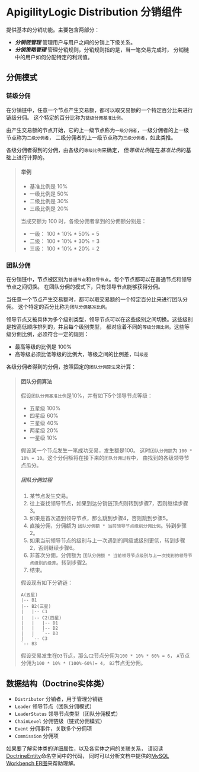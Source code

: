 # ApigilityLogic Distribution 分销组件
提供基本的分销功能。主要包含两部分：
- **_分销链管理_** 管理用户与用户之间的分销上下级关系。
- **_分销策略管理_** 管理分销规则，分销规则指的是，当一笔交易完成时，
  分销链中的用户如何分配特定的利润值。

## 分佣模式

### 链级分佣
在分销链中，任意一个节点产生交易额，都可以取交易额的一个特定百分比来进行链级分佣。
这个特定的百分比称为`链级分佣基准比例`。

由产生交易额的节点开始，它的上一级节点称为`一级分佣者`，一级分佣者的上一级节点称为`二级分佣者`，
二级分佣者的上一级节点称为`三级分佣者`，如此类推。

各级分佣者得到的分佣，由各级的`等级比例`来确定， 但*等级比例*是在*基准比例*的基础上进行计算的。

> #### 举例
> - 基准比例是 10%
> - 一级比例是 50%
> - 二级比例是 30%
> - 三级比例是 20%
> 
> 当成交额为 100 时，各级分佣者拿到的分佣额分别是：
> - 一级： 100 * 10% * 50% = 5
> - 二级： 100 * 10% * 30% = 3
> - 三级： 100 * 10% * 20% = 2

### 团队分佣
在分销链中，节点被区别为`普通节点`和`领导节点`。每个节点都可以在普通节点和领导节点之间切换。
在团队分佣的模式下，只有领导节点能够获得分佣。

当任意一个节点产生交易额时，都可以取交易额的一个特定百分比来进行团队分佣。
这个特定的百分比称为`团队分佣基准比例`。

领导节点又被具体为多个级别类型，领导节点可以在这些级别之间切换。这些级别是按高低顺序排列的，并且每个级别类型，
都对应着不同的`等级分佣比例`。这些等级分佣比例，必须符合一定的规则：

- 最高等级的比例是 100%
- 高等级必须比低等级的比例大，等级之间的比例差，叫`级差`

各级分佣者得到的分佣，按照固定的`团队分佣算法`来计算：

> #### 团队分佣算法
> 假设`团队分佣基准比例`是10%，并有如下5个领导节点等级：
> - 五星级 100%
> - 四星级 60%
> - 三星级 40%
> - 两星级 20%
> - 一星级 10%
> 
> 假设某一个节点发生一笔成功交易，发生额是100。
> 这时`团队分佣额`为 `100 * 10% = 10`。这个分佣额将在接下来的`团队分佣过程`中，
> 由找到的各级领导节点瓜分。
> 
> ##### _团队分佣过程_
> 1. 某节点发生交易。
> 2. 往上查找领导节点，如果到达分销链顶点则转到步骤7，否则继续步骤3。
> 3. 如果是首次遇到领导节点，那么跳到步骤4，否则跳到步骤5。
> 4. 直接分佣，分佣额为 `团队分佣额 * 当前领导节点级别分佣比例`。转到步骤2。
> 5. 如果当前领导节点的级别与上一次遇到的同级或级别更低，转到步骤2，否则继续步骤6。
> 6. 非首次分佣，分佣额为 `团队分佣额 * 当前领导节点级别与上一次找到的领导节点级别的级差`。转到步骤2。
> 7. 结束。
>
> 假设现有如下分销链：
> ```
> A(五星)
> |-- B1
> |-- B2(三星)
> |   |-- C1
> |   |-- C2(四星)
> |   |   |-- D1
> |   |   |-- D2
> |   |   `-- D3
> |   `-- C3
> `-- B3
> ```
> 假设交易发生在`D3`节点，那么`C2`节点分佣为`100 * 10% * 60% = 6`，
> `A`节点分佣为`100 * 10% * (100%-60%)= 4`，
> `B2`节点无分佣。

## 数据结构（Doctrine实体类）
- `Distributor` 分销者，用于管理分销链
- `Leader` 领导节点（团队分佣模式）
- `LeaderStatus` 领导节点类型（团队分佣模式）
- `ChainLevel` 分佣链级（链式分佣模式）
- `Event` 分佣事件，关联多个分佣项
- `Commission` 分佣项

如果要了解实体类的详细属性，以及各实体之间的关联关系，
请阅读[DoctrineEntity](src/DoctrineEntity)命名空间中的代码，
同时可以分析文档中提供的[MySQL Workbench ER图](docs/apigility-logic-distribution.mwb)来帮助理解。